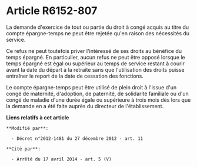 # Article R6152-807

La demande d'exercice de tout ou partie du droit à congé acquis au titre du compte épargne-temps ne peut être rejetée qu'en
raison des nécessités du service.

Ce refus ne peut toutefois priver l'intéressé de ses droits au bénéfice du temps épargné. En particulier, aucun refus ne peut
être opposé lorsque le temps épargné est égal ou supérieur au temps de service restant à courir avant la date du départ à la
retraite sans que l'utilisation des droits puisse entraîner le report de la date de cessation des fonctions.

Le compte épargne-temps peut être utilisé de plein droit à l'issue d'un congé de maternité, d'adoption, de paternité, de
solidarité familiale ou d'un congé de maladie d'une durée égale ou supérieure à trois mois dès lors que la demande en a été
faite auprès du directeur de l'établissement.

**Liens relatifs à cet article**

	**Modifié par**:

	  - Décret n°2012-1481 du 27 décembre 2012 - art. 11

	**Cité par**:

	  - Arrêté du 17 avril 2014 - art. 5 (V)
